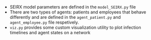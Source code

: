 * SEIRX model parameters are defined in the ```model_SEIRX.py``` file
* There are two types of agents: patients and employees that behave differently and are defined in the ```agent_patient.py``` and ```agent_employee.py``` file respetively.
* ```viz.py``` provides some custom visualization utility to plot infection timelines and agent states on a network